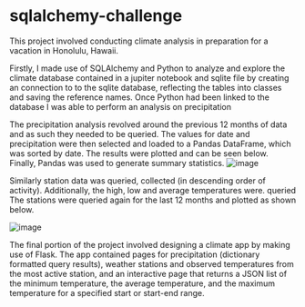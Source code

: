 # sqlalchemy-challenge

This project involved conducting climate analysis in preparation for a vacation in Honolulu, Hawaii. 

Firstly, I made use of SQLAlchemy and Python to analyze and explore the climate database contained in a jupiter notebook and sqlite file by creating an connection to to the sqlite database, reflecting the tables into classes and saving the reference names. Once Python had been linked to the database I was able to perform an analysis on precipitation

 The precipitation analysis revolved around the previous 12 months of data and as such they needed to be queried. The values for date and precipitation were then selected and loaded to a Pandas DataFrame, which was sorted by date. The results were plotted and can be seen below. Finally, Pandas was used to generate summary statistics.
![image](https://github.com/NIEzeoke/sqlalchemy-challenge/assets/127510090/9cd915a5-a910-4451-b523-3d5fae93fdf2)


Similarly station data was queried, collected (in descending order of activity). Additionally, the high, low and average temperatures were. queried
The stations were queried again for the last 12 months and plotted as shown below.

![image](https://github.com/NIEzeoke/sqlalchemy-challenge/assets/127510090/c28ebc93-58c7-4982-941e-31df032143d5)

The final portion of the project involved designing a climate app by making use of Flask. The app contained pages for precipitation (dictionary formatted query results), weather stations and observed temperatures from the most active station, and an interactive page that returns a JSON list of the minimum temperature, the average temperature, and the maximum temperature for a specified start or start-end range.
